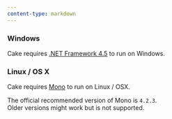 ```yaml
---
content-type: markdown
---
```


### Windows

Cake requires [.NET Framework 4.5](https://www.microsoft.com/en-us/download/details.aspx?id=30653) to run on Windows.

### Linux / OS X

Cake requires [Mono](http://www.mono-project.com/) to run on Linux / OSX.

The official recommended version of Mono is `4.2.3`.  
Older versions might work but is not supported.
